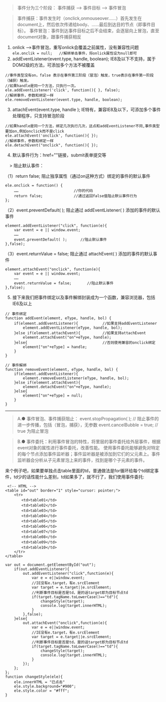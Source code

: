 > 事件分为三个阶段：   事件捕获 -->  事件目标 -->  事件冒泡
 
> 事件捕获：事件发生时（onclick,onmouseover……）首先发生在document上，然后依次传递给body、&hellip;&hellip;最后到达目的节点（即事件目标）。
> 事件冒泡：事件到达事件目标之后不会结束，会逐层向上冒泡，直至document对象，跟事件捕获相反
 
1. onlick -->事件冒泡，重写onlick会覆盖之前属性，没有兼容性问题
   ```ele.onclik = null;   //解绑单击事件，将onlick属性设为null即可```
2. addEventListener(event.type, handle, boolean); IE8及以下不支持，属于DOM2级的方法，可添加多个方法不被覆盖
```
//事件类型没有on，false 表示在事件第三阶段（冒泡）触发，true表示在事件第一阶段（捕获）触发。 
//如果handle是同一个方法，只执行一次。
ele.addEventListener('click', function(){ }, false);  
//解绑事件，参数和绑定一样
ele.removeEventListener(event.type, handle, boolean);
```
3. attachEvent(event.type, handle ); IE特有，兼容IE8及以下，可添加多个事件处理程序，只支持冒泡阶段
```
//如果handle是同一个方法，绑定几次执行几次，这点和addEventListener不同,事件类型要加on,例如onclick而不是click
ele.attachEvent('onclick', function(){ }); 
//解绑事件，参数和绑定一样
ele.detachEvent("onclick", function(){ });
```
4. 默认事件行为：href=""链接，submit表单提交等

　> 阻止默认事件：

（1）return false; 阻止独享属性（通过on这种方式）绑定的事件的默认事件
```
ele.onclick = function() {
    ……                         //你的代码
    return false;              //通过返回false值阻止默认事件行为
};
```
（2）event.preventDefault( ); 阻止通过 addEventListener( ) 添加的事件的默认事件
```
element.addEventListener("click", function(e){
    var event = e || window.event;
    ……
    event.preventDefault( );      //阻止默认事件
},false);
```
（3）event.returnValue = false; 阻止通过 attachEvent( ) 添加的事件的默认事件
```
element.attachEvent("onclick", function(e){
    var event = e || window.event;
    ……
    event.returnValue = false;       //阻止默认事件
},false);
```
5. 接下来我们把事件绑定以及事件解绑封装成为一个函数，兼容浏览器，包括IE6及以上
```
// 事件绑定
function addEvent(element, eType, handle, bol) {
    if(element.addEventListener){           //如果支持addEventListener
        element.addEventListener(eType, handle, bol);
    }else if(element.attachEvent){          //如果支持attachEvent
        element.attachEvent("on"+eType, handle);
    }else{                                  //否则使用兼容的onclick绑定
        element["on"+eType] = handle;
    }
}
 
// 事件解绑
function removeEvent(element, eType, handle, bol) {
    if(element.addEventListener){
        element.removeEventListener(eType, handle, bol);
    }else if(element.attachEvent){
        element.detachEvent("on"+eType, handle);
    }else{
        element["on"+eType] = null;
    }
}
```
------------------------------------------------------------------------------------------------------- 
> A.● 事件冒泡、事件捕获阻止：
event.stopPropagation( );                // 阻止事件的进一步传播，包括（冒泡，捕获），无参数
event.cancelBubble = true;             // true 为阻止冒泡
 
> B.● 事件委托：利用事件冒泡的特性，将里层的事件委托给外层事件，根据event对象的属性进行事件委托，改善性能。
使用事件委托能够避免对特定的每个节点添加事件监听器；事件监听器是被添加到它们的父元素上。事件监听器会分析从子元素冒泡上来的事件，找到是哪个子元素的事件。
 
来个例子吧，如果要单独点击table里面的td，普通做法是for循环给每个td绑定事件，td少的话性能什么差别，td如果多了，就不行了，我们使用事件委托:
```
 <!-- HTML -->
<table id="out" border="1" style="cursor: pointer;">
    <tr>
    　　<td>table01</td>
    　　<td>table02</td>
    　　<td>table03</td>
    　　<td>table04</td>
    　　<td>table05</td>
    　　<td>table06</td>
    　　<td>table07</td>
    　　<td>table08</td>
    　　<td>table09</td>
    　　<td>table10</td>
    </tr>
</table>
```
```
var out = document.getElementById("out");
    if(out.addEventListener){
        out.addEventListener("click",function(e){
            var e = e||window.event;
            //IE没有e.target，有e.srcElement
            var target = e.target||e.srcElement;
            //判断事件目标是否是td，是的话target即为目标节点td
            if(target.tagName.toLowerCase()=="td"){
                changeStyle(target);
                console.log(target.innerHTML);
            }
        },false);
    }else{
        out.attachEvent("onclick",function(e){
            var e = e||window.event;
            //IE没有e.target，有e.srcElement
            var target = e.target||e.srcElement;
            //判断事件目标是否是td，是的话target即为目标节点td
            if(target.tagName.toLowerCase()=="td"){
                changeStyle(target);
                console.log(target.innerHTML);
            }
        });
    };
};
function changeStyle(ele){
    ele.innerHTML = "已点击"
    ele.style.background="#900";
    ele.style.color = "#fff"; 
}
```
